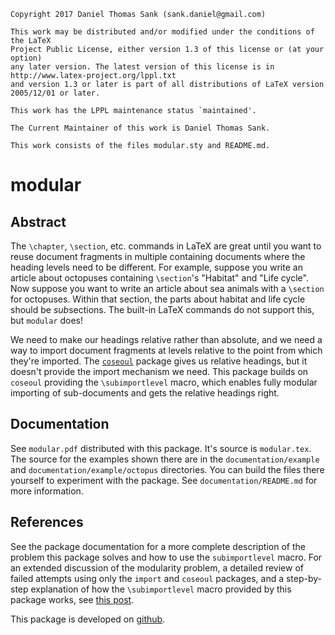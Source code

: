 ```
Copyright 2017 Daniel Thomas Sank (sank.daniel@gmail.com)

This work may be distributed and/or modified under the conditions of the LaTeX
Project Public License, either version 1.3 of this license or (at your option)
any later version. The latest version of this license is in
http://www.latex-project.org/lppl.txt
and version 1.3 or later is part of all distributions of LaTeX version
2005/12/01 or later.

This work has the LPPL maintenance status `maintained'.

The Current Maintainer of this work is Daniel Thomas Sank.

This work consists of the files modular.sty and README.md.
```
# modular

## Abstract

The `\chapter`, `\section`, etc. commands in LaTeX are great until you want to reuse document fragments in multiple containing documents where the heading levels need to be different.
For example, suppose you write an article about octopuses containing `\section`'s "Habitat" and "Life cycle".
Now suppose you want to write an article about sea animals with a `\section` for octopuses.
Within that section, the parts about habitat and life cycle should be *sub*sections.
The built-in LaTeX commands do not support this, but `modular` does!

We need to make our headings relative rather than absolute, and we need a way to import document fragments at levels relative to the point from which they're imported.
The [`coseoul`](https://www.ctan.org/pkg/coseoul?lang=en) package gives us relative headings, but it doesn't provide the import mechanism we need.
This package builds on `coseoul` providing the `\subimportlevel` macro, which enables fully modular importing of sub-documents and gets the relative headings right.

## Documentation

See `modular.pdf` distributed with this package.
It's source is `modular.tex`.
The source for the examples shown there are in the `documentation/example` and `documentation/example/octopus` directories.
You can build the files there yourself to experiment with the package.
See `documentation/README.md` for more information.

## References

See the package documentation for a more complete description of the problem this package solves and how to use the `subimportlevel` macro.
For an extended discussion of the modularity problem, a detailed review of failed attempts using only the `import` and `coseoul` packages, and a step-by-step explanation of how the `\subimportlevel` macro provided by this package works, see [this post](https://danielsank.github.io/tex_modularity/).

This package is developed on [github](https://github.com/DanielSank/tex-modular).

